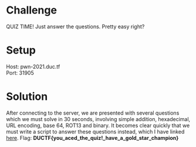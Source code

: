 # Challenge
QUIZ TIME! Just answer the questions. Pretty easy right?  
  
# Setup
Host: pwn-2021.duc.tf  
Port: 31905  
  
# Solution
After connecting to the server, we are presented with several questions which we must solve in 30 seconds, involving simple addition, hexadecimal, URL encoding, base 64, ROT13 and binary. It becomes clear quickly that we must write a script to answer these questions instead, which I have linked [here](solve.py). Flag: **DUCTF{you_aced_the_quiz!\_have_a_gold_star_champion}**
